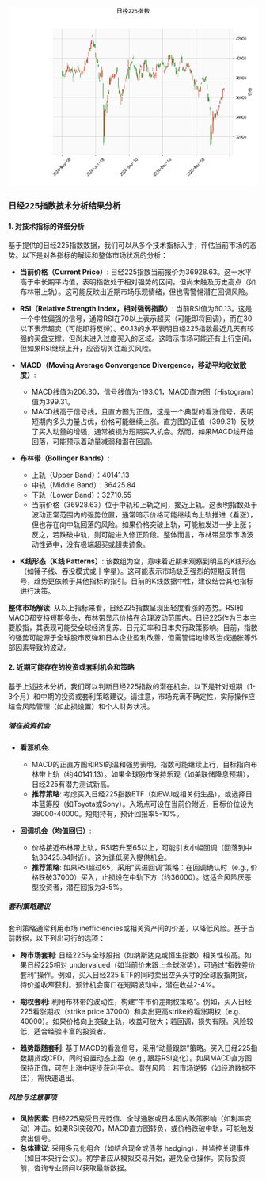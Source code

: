 ![图](N225.png)

### 日经225指数技术分析结果分析

#### 1. 对技术指标的详细分析
基于提供的日经225指数数据，我们可以从多个技术指标入手，评估当前市场的态势。以下是对各指标的解读和整体市场状况的分析：

- **当前价格（Current Price）**: 日经225指数当前报价为36928.63。这一水平高于中长期平均值，表明指数处于相对强势的区间，但尚未触及历史高点（如布林带上轨）。这可能反映出近期市场乐观情绪，但也需警惕潜在回调风险。

- **RSI（Relative Strength Index，相对强弱指数）**: 当前RSI值为60.13。这是一个中性偏强的信号，通常RSI在70以上表示超买（可能即将回调），而在30以下表示超卖（可能即将反弹）。60.13的水平表明日经225指数最近几天有较强的买盘支撑，但尚未进入过度买入的区域。这暗示市场可能还有上行空间，但如果RSI继续上升，应密切关注超买风险。

- **MACD（Moving Average Convergence Divergence，移动平均收敛散度）**: 
  - MACD线值为206.30，信号线值为-193.01，MACD直方图（Histogram）值为399.31。
  - MACD线高于信号线，且直方图为正值，这是一个典型的看涨信号，表明短期内多头力量占优，价格可能继续上涨。直方图的正值（399.31）反映了买入动量的增强，通常被视为短期买入机会。然而，如果MACD线开始回落，可能预示着动量减弱和潜在回调。

- **布林带（Bollinger Bands）**: 
  - 上轨（Upper Band）：40141.13
  - 中轨（Middle Band）：36425.84
  - 下轨（Lower Band）：32710.55
  - 当前价格（36928.63）位于中轨和上轨之间，接近上轨。这表明指数处于波动正常范围内的强势位置，通常暗示价格可能继续向上轨推进（看涨），但也存在向中轨回落的风险。如果价格突破上轨，可能触发进一步上涨；反之，若跌破中轨，则可能进入修正阶段。整体而言，布林带显示市场波动性适中，没有极端超买或超卖迹象。

- **K线形态（K线 Patterns）**: 该数组为空，意味着近期未观察到明显的K线形态（如锤子线、吞没模式或十字星）。这可能表示市场缺乏强烈的短期反转信号，趋势更依赖于其他指标的指引。目前的K线数据中性，建议结合其他指标进行决策。

**整体市场解读**: 从以上指标来看，日经225指数呈现出轻度看涨的态势。RSI和MACD都支持短期多头，布林带显示价格在合理波动范围内。日经225作为日本主要股指，其表现可能受全球经济复苏、日元汇率和日本央行政策影响。目前，指数的强势可能源于全球股市反弹和日本企业盈利改善，但需警惕地缘政治或通胀等外部因素导致的波动。

#### 2. 近期可能存在的投资或套利机会和策略
基于上述技术分析，我们可以判断日经225指数的潜在机会。以下是针对短期（1-3个月）和中期的投资或套利策略建议。请注意，市场充满不确定性，实际操作应结合风险管理（如止损设置）和个人财务状况。

##### 潜在投资机会
- **看涨机会**: 
  - MACD的正直方图和RSI的温和强势表明，指数可能继续上行，目标指向布林带上轨（约40141.13）。如果全球股市保持乐观（如美联储降息预期），日经225有潜力测试新高。
  - **推荐策略**: 考虑买入日经225指数ETF（如EWJ或相关衍生品），或选择日本蓝筹股（如Toyota或Sony）。入场点可设在当前价附近，目标价位设为38000-40000。短期持有，预计回报率5-10%。

- **回调机会（均值回归）**:
  - 价格接近布林带上轨，RSI若升至65以上，可能引发小幅回调（回落到中轨36425.84附近）。这为逢低买入提供机会。
  - **推荐策略**: 如果RSI超过65，采用“买进回调”策略：在回调确认时（e.g., 价格跌破37000）买入，止损设在中轨下方（约36000）。这适合风险厌恶型投资者，潜在回报为3-5%。

##### 套利策略建议
套利策略通常利用市场 inefficiencies或相关资产间的价差，以降低风险。基于当前数据，以下列出可行的选项：
- **跨市场套利**: 日经225与全球股指（如纳斯达克或恒生指数）相关性较高。如果日经225相对 undervalued（如当前价未跟上全球涨势），可通过“指数差价套利”操作。例如，买入日经225 ETF的同时卖出空头头寸的全球股指期货，待价差收窄获利。预计机会窗口在短期波动中，潜在收益2-4%。
  
- **期权套利**: 利用布林带的波动性，构建“牛市价差期权策略”。例如，买入日经225看涨期权（strike price 37000）和卖出更高strike的看涨期权（e.g., 40000）。如果价格向上突破上轨，收益可放大；若回调，损失有限。风险较低，适合经验丰富的投资者。

- **趋势跟随套利**: 基于MACD的看涨信号，采用“动量跟踪”策略。买入日经225指数期货或CFD，同时设置动态止盈（e.g., 跟踪RSI变化）。如果MACD直方图保持正值，可在上涨中逐步获利平仓。潜在风险：若市场逆转（如经济数据不佳），需快速退出。

##### 风险与注意事项
- **风险因素**: 日经225易受日元贬值、全球通胀或日本国内政策影响（如利率变动）冲击。如果RSI突破70，MACD直方图转负，或价格跌破中轨，可能触发卖出信号。
- **总体建议**: 采用多元化组合（如结合现金或债券 hedging），并监控关键事件（如日本央行会议）。初学者应从模拟交易开始，避免全仓操作。实际投资前，咨询专业顾问以获取最新数据。